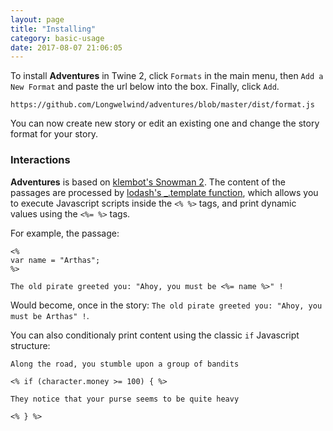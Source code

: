 ```yaml
---
layout: page
title: "Installing"
category: basic-usage
date: 2017-08-07 21:06:05
---
```


To install **Adventures** in Twine 2, click `Formats` in the main menu, then `Add a New Format` and paste the url below into the box. Finally, click `Add`.

```
https://github.com/Longwelwind/adventures/blob/master/dist/format.js
```

You can now create new story or edit an existing one and change the story format for your story.

### Interactions

**Adventures** is based on [klembot's Snowman 2](https://bitbucket.org/klembot/snowman-2). The content of the passages are processed by [lodash's _.template function](https://lodash.com/docs/4.17.4#template), which allows you to execute Javascript scripts inside the `<% %>` tags, and print dynamic values using the `<%= %>` tags.

For example, the passage:

```
<%
var name = "Arthas";
%>

The old pirate greeted you: "Ahoy, you must be <%= name %>" !
```

Would become, once in the story: `The old pirate greeted you: "Ahoy, you must be Arthas" !`.

You can also conditionaly print content using the classic `if` Javascript structure:

```
Along the road, you stumble upon a group of bandits

<% if (character.money >= 100) { %>

They notice that your purse seems to be quite heavy

<% } %>
```



